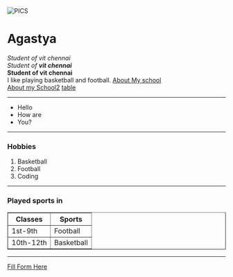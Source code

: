 <html lang="en">
<head>
    <meta charset="UTF-8" >
    <title>Agastya's Website</title>
</head>
<body>
    <img src="file:///C:/Users/agast/Documents/Wallpapers/14.jpg" alt="PICS">
    <h1>Agastya</h1>
        <i>Student of vit chennai</i> <br>
        <i>Student of <strong>vit chennai</i></strong> <br>
        <strong>Student of vit chennai</strong> <br>
        I like playing basketball and football.
        <a href="school.html">About My school</a><br>
        <a href="school2.html">About my School2</a>
        <a href="table.html">table</a>
        <hr size="3" noshade="">
        <ul><li>Hello</li>
        <li> How are </li>
        <li> You?</li>
        </ul>
        <hr size="3" noshade>
        <h3>Hobbies</h3>
        <ol><li>Basketball</li>
            <li>Football</li>
            <li>Coding</li>
        </ol>
        <hr size="3" noshade>
        <h3>Played sports in</h3>
        <table border="1">
           <thead>
            <tr>
                <th>
                    Classes
                </th>
                <th>
                    Sports
                </th>
            </tr>
           </thead>
           <tbody>
                <tr>
                    <td>
                        1st-9th
                    </td>
                    <td>
                        Football
                    </td>
                </tr>
                <tr>
                    <td>
                        10th-12th
                    </td>
                    <td>
                        Basketball
                    </td>
                </tr>
           </tbody>
        </table>
        <hr size="3" noshade>
        <a href="form.html">Fill Form Here</a>
    </body>
<html>
